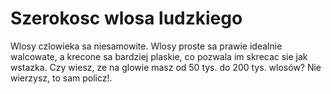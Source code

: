 # Szerokosc wlosa ludzkiego

Wlosy czlowieka sa niesamowite. Wlosy proste sa prawie idealnie walcowate, a
krecone sa bardziej plaskie, co pozwala im skrecac sie jak wstazka. Czy wiesz,
ze na glowie masz od 50 tys. do 200 tys. wlosów? Nie wierzysz, to sam policz!.
